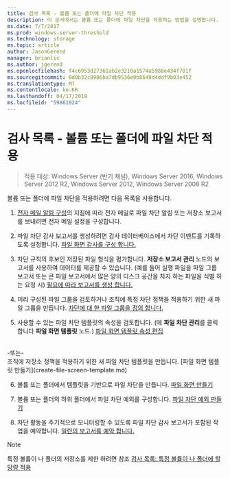 ```yaml
---
title: 검사 목록 - 볼륨 또는 폴더에 파일 차단 적용
description: 이 문서에서는 볼륨 또는 폴더에 파일 차단을 적용하는 방법을 설명합니다.
ms.date: 7/7/2017
ms.prod: windows-server-threshold
ms.technology: storage
ms.topic: article
author: JasonGerend
manager: brianlic
ms.author: jgerend
ms.openlocfilehash: f4c6953d27361ab2e3210a1574a5988e434f701f
ms.sourcegitcommit: 0d0b32c8986ba7db9536e0b8648d4ddf9b03e452
ms.translationtype: MT
ms.contentlocale: ko-KR
ms.lasthandoff: 04/17/2019
ms.locfileid: "59861924"
---
```

# <a name="checklist---apply-a-file-screen-to-a-volume-or-folder"></a>검사 목록 - 볼륨 또는 폴더에 파일 차단 적용

> 적용 대상: Windows Server (반기 채널), Windows Server 2016, Windows Server 2012 R2, Windows Server 2012, Windows Server 2008 R2

볼륨 또는 폴더에 파일 차단을 적용하려면 다음 목록을 사용합니다.
1. [전자 메일 알림 구성](configure-email-notifications.md)의 지침에 따라 전자 메일로 파일 차단 알림 또는 저장소 보고서를 보내려면 전자 메일 설정을 구성합니다.

2. 파일 차단 감사 보고서를 생성하려면 감사 데이터베이스에서 차단 이벤트를 기록하도록 설정합니다.
[파일 화면 감사를 구성 합니다.](configure-file-screen-audit.md)

3. 차단 규칙의 후보인 저장된 파일 형식을 평가합니다. **저장소 보고서 관리** 노드의 보고서를 사용하여 데이터를 제공할 수 있습니다. (예를 들어 실행 파일을 파일 그룹 보고서 또는 큰 파일 보고서에서 많은 양의 디스크 공간을 차지 하는 파일을 식별 하는 요청 시) [필요에 따라 보고서를 생성 합니다.](generate-reports-on-demand.md) 

4. 미리 구성된 파일 그룹을 검토하거나 조직에 특정 차단 정책을 적용하기 위한 새 파일 그룹을 만듭니다. [차단에 대 한 파일 그룹을 정의 합니다.](define-file-groups-for-screening.md)  

5. 사용할 수 있는 파일 차단 템플릿의 속성을 검토합니다. (에 **파일 차단 관리**를 클릭 합니다 **파일 화면 템플릿** 노드.) [파일 화면 템플릿 속성 편집](edit-file-screen-template-properties.md) 
<br />
 -또는-
 <br /> 조직에 저장소 정책을 적용하기 위한 새 파일 차단 템플릿을 만듭니다.  [파일 화면 템플릿 만들기](create-file-screen-template.md) 

6. 볼륨 또는 폴더에서 템플릿을 기반으로 파일 차단을 만듭니다. 
 [파일 화면 만들기](create-file-screen.md)
 
7. 볼륨 또는 폴더의 하위 폴더에서 파일 차단 예외를 구성합니다. [파일 차단 예외 만들기](create-file-screen-exception.md) 

8. 차단 활동을 주기적으로 모니터링할 수 있도록 파일 차단 감사 보고서가 포함된 작업을 예약합니다.
  [일련의 보고서를 예약 합니다.](schedule-set-of-reports.md)


> [!NOTE]
> 특정 볼륨이 나 폴더의 저장소를 제한 하려면 참조 [검사 목록: 특정 볼륨이 나 폴더에 할당량 적용](checklist-apply-file-screen-to-volume-or-folder.md)